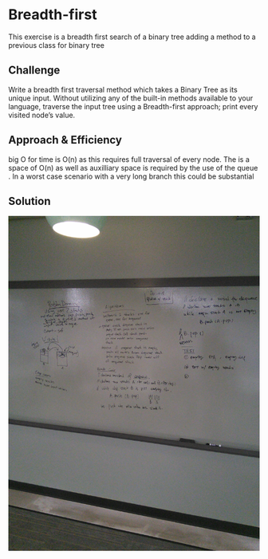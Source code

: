 # Breadth-first
This exercise is a breadth first search of a binary tree adding a method to a previous class for binary tree

## Challenge
Write a breadth first traversal method which takes a Binary Tree as its unique input. Without utilizing any of the built-in methods available to your language, traverse the input tree using a Breadth-first approach; print every visited node’s value.

## Approach & Efficiency
big O for time is O(n) as this requires full traversal of every node.
The is a space of O(n) as well as auxilliary space is required by the use of the queue . In a worst case scenario with a very long branch this could be substantial

## Solution

![](../../assets/queue_with_stacks.jpg)
